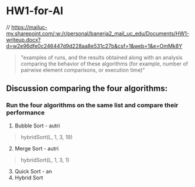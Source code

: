 # HW1-for-AI


// https://mailuc-my.sharepoint.com/:w:/r/personal/banerja2_mail_uc_edu/Documents/HW1-writeup.docx?d=w2e96dfe0c246447d9d228aa8e531c27b&csf=1&web=1&e=OmMk8Y


> "examples of runs, and the results obtained along with an analysis comparing the behavior of these algorithms (for example, number of pairwise element comparisons, or execution time)"

## Discussion comparing the four algorithms:
### Run the four algorithms on the same list and compare their performance

1. Bubble Sort - autri 
> hybridSort(L, 1, 3, 19)
2. Merge Sort - autri
> hybridSort(L, 1, 3, 1)
3. Quick Sort - an
4. Hybrid Sort
